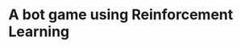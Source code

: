 # A bot game using Reinforcement Learning

<!-- [![Watch the video](https://img.youtube.com/vi/40ABh5yKJVE/0.jpg)](https://www.youtube.com/watch?v=40ABh5yKJVE) -->
